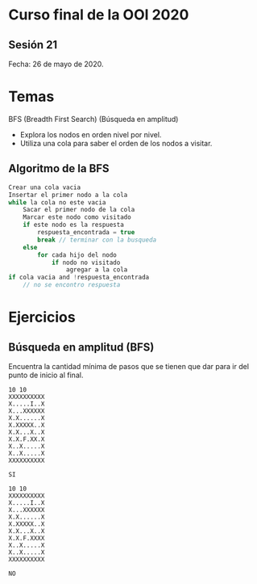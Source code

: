 # Curso final de la OOI 2020

## Sesión 21
Fecha: 26 de mayo de 2020.

# Temas
BFS (Breadth First Search) (Búsqueda en amplitud)
- Explora los nodos en orden nivel por nivel.
- Utiliza una cola para saber el orden de los nodos a visitar.

## Algoritmo de la BFS
```c
Crear una cola vacia
Insertar el primer nodo a la cola
while la cola no este vacia
    Sacar el primer nodo de la cola
    Marcar este nodo como visitado
    if este nodo es la respuesta
        respuesta_encontrada = true
        break // terminar con la busqueda
    else
        for cada hijo del nodo
            if nodo no visitado
                agregar a la cola
if cola vacia and !respuesta_encontrada
    // no se encontro respuesta
```


# Ejercicios

## Búsqueda en amplitud (BFS)

Encuentra la cantidad mínima de pasos que se tienen que dar para ir del punto de inicio al final.

```
10 10
XXXXXXXXXX
X.....I..X
X...XXXXXX
X.X......X
X.XXXXX..X
X.X...X..X
X.X.F.XX.X
X..X.....X
X..X.....X
XXXXXXXXXX

SI
```

```
10 10
XXXXXXXXXX
X.....I..X
X...XXXXXX
X.X......X
X.XXXXX..X
X.X...X..X
X.X.F.XXXX
X..X.....X
X..X.....X
XXXXXXXXXX

NO
```